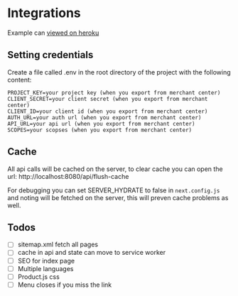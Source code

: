 # Integrations

Example can [viewed on heroku](https://commercetools-integrations.herokuapp.com/)

## Setting credentials

Create a file called .env in the root directory of the project with the following content:

```shell
PROJECT_KEY=your project key (when you export from merchant center)
CLIENT_SECRET=your client secret (when you export from merchant center)
CLIENT_ID=your client id (when you export from merchant center)
AUTH_URL=your auth url (when you export from merchant center)
API_URL=your api url (when you export from merchant center)
SCOPES=your scopses (when you export from merchant center)
```

## Cache

All api calls will be cached on the server, to clear cache you can open the url: http://localhost:8080/api/flush-cache

For debugging you can set SERVER_HYDRATE to false in `next.config.js` and noting will be fetched on the server, this will preven cache problems as well.

## Todos

- [ ] sitemap.xml fetch all pages
- [ ] cache in api and state can move to service worker
- [ ] SEO for index page
- [ ] Multiple languages
- [ ] Product.js css
- [ ] Menu closes if you miss the link
